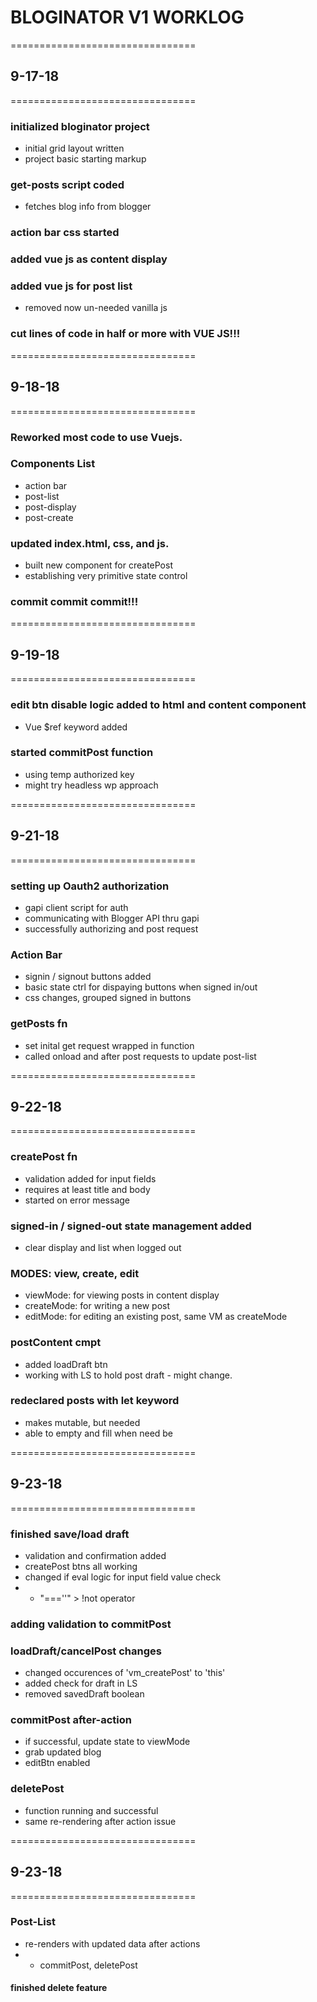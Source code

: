# BLOGINATOR V1 WORKLOG

================================
## 9-17-18
================================
### initialized bloginator project
- initial grid layout written
- project basic starting markup

### get-posts script coded 
- fetches blog info from blogger

### action bar css started

### added vue js as content display
### added vue js for post list
- removed now un-needed vanilla js

### cut lines of code in half or more with VUE JS!!!

================================
## 9-18-18
================================
### Reworked most code to use Vuejs.

### Components List
- action bar
- post-list
- post-display
- post-create

### updated index.html, css, and js.
- built new component for createPost
- establishing very primitive state control

### commit commit commit!!!


================================
## 9-19-18
================================

### edit btn disable logic added to html and content component
- Vue $ref keyword added

### started commitPost function
- using temp authorized key
- might try headless wp approach

================================
## 9-21-18
================================

### setting up Oauth2 authorization
- gapi client script for auth 
- communicating with Blogger API thru gapi
- successfully authorizing and post request

### Action Bar
- signin / signout buttons added 
- basic state ctrl for dispaying buttons when signed in/out
- css changes, grouped signed in buttons

### getPosts fn
- set inital get request wrapped in function
- called onload and after post requests to update post-list

================================
## 9-22-18
================================

### createPost fn
- validation added for input fields
- requires at least title and body
- started on error message

### signed-in / signed-out state management added
- clear display and list when logged out

### MODES: view, create, edit
- viewMode: for viewing posts in content display
- createMode: for writing a new post
- editMode: for editing an existing post, same VM as createMode

### postContent cmpt
- added loadDraft btn
- working with LS to hold post draft - might change.

### redeclared posts with let keyword
- makes mutable, but needed
- able to empty and fill when need be

================================
## 9-23-18
================================

### finished save/load draft
- validation and confirmation added
- createPost btns all working
- changed if eval logic for input field value check
- - "===''" > !not operator

### adding validation to commitPost

### loadDraft/cancelPost changes
- changed occurences of 'vm_createPost' to 'this'
- added check for draft in LS
- removed savedDraft boolean

### commitPost after-action
- if successful, update state to viewMode
- grab updated blog
- editBtn enabled

### deletePost
- function running and successful
- same re-rendering after action issue

================================
## 9-23-18
================================

### Post-List
- re-renders with updated data after actions
- - commitPost, deletePost
#### finished delete feature

